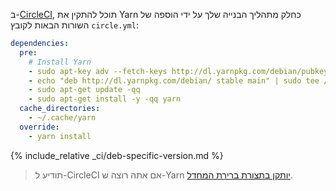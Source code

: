 ב-[CircleCI](https://circleci.com/), תוכל להתקין את Yarn כחלק מתהליך הבנייה שלך על ידי הוספה של השורות הבאות לקובץ `circle.yml`:

```yml
dependencies:
  pre:
    # Install Yarn
    - sudo apt-key adv --fetch-keys http://dl.yarnpkg.com/debian/pubkey.gpg
    - echo "deb http://dl.yarnpkg.com/debian/ stable main" | sudo tee /etc/apt/sources.list.d/yarn.list
    - sudo apt-get update -qq
    - sudo apt-get install -y -qq yarn
  cache_directories:
    - ~/.cache/yarn
  override:
    - yarn install
```

{% include_relative _ci/deb-specific-version.md %}

> תודיע ל-CircleCI אם אתה רוצה ש-Yarn [יותקן בתצורת ברירת המחדל](https://discuss.circleci.com/t/preinstall-yarn/7353).